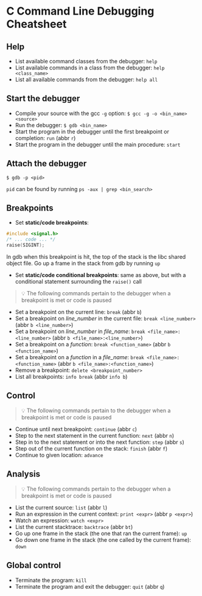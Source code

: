 # C Command Line Debugging Cheatsheet

## Help

- List available command classes from the debugger: `help`
- List available commands in a class from the debugger: `help <class_name>`
- List all available commands from the debugger: `help all`

## Start the debugger

- Compile your source with the gcc `-g` option: `$ gcc -g -o <bin_name> <source>`
- Run the debugger: `$ gdb <bin_name>`
- Start the program in the debugger until the first breakpoint or completion: `run` (abbr `r`)
- Start the program in the debugger until the main procedure: `start`

## Attach the debugger

```
$ gdb -p <pid>
```

`pid` can be found by running `ps -aux | grep <bin_search>`

## Breakpoints

- Set **static/code breakpoints**:

```c
#include <signal.h>
/* ... code ... */
raise(SIGINT);
```

In gdb when this breakpoint is hit, the top of the stack is the libc shared object file. Go up a frame in the stack from gdb by running `up`

- Set **static/code conditional breakpoints**: same as above, but with a conditional statement surrounding the `raise()` call

> :bulb: The following commands pertain to the debugger when a breakpoint is met or code is paused

- Set a breakpoint on the current line: `break` (abbr `b`)
- Set a breakpoint on *line_number* in the current file: `break <line_number>` (abbr `b <line_number>`)
- Set a breakpoint on *line_number* in *file_name*: `break <file_name>:<line_number>` (abbr `b <file_name>:<line_number>`)
- Set a breakpoint on a *function*: `break <function_name>` (abbr `b <function_name>`)
- Set a breakpoint on a *function* in a *file_name*: `break <file_name>:<function_name>` (abbr `b <file_name>:<function_name>`)
- Remove a breakpoint: `delete <breakpoint_number>`
- List all breakpoints: `info break` (abbr `info b`)

## Control

> :bulb: The following commands pertain to the debugger when a breakpoint is met or code is paused

- Continue until next breakpoint: `continue` (abbr `c`)
- Step to the next statement in the current function: `next` (abbr `n`)
- Step in to the next statement or into the next function: `step` (abbr `s`)
- Step out of the current function on the stack: `finish` (abbr `f`)
- Continue to given location: `advance`

## Analysis

> :bulb: The following commands pertain to the debugger when a breakpoint is met or code is paused

- List the current source: `list` (abbr `l`)
- Run an expression in the current context: `print <expr>` (abbr `p <expr>`)
- Watch an expression: `watch <expr>`
- List the current stacktrace: `backtrace` (abbr `bt`)
- Go up one frame in the stack (the one that ran the current frame): `up`
- Go down one frame in the stack (the one called by the current frame): `down`

## Global control

- Terminate the program: `kill`
- Terminate the program and exit the debugger: `quit` (abbr `q`)
